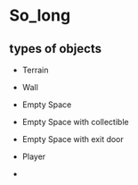 # So_long

## types of objects

- Terrain
 - Wall
 - Empty Space
 - Empty Space with collectible
 - Empty Space with exit door
- Player

-